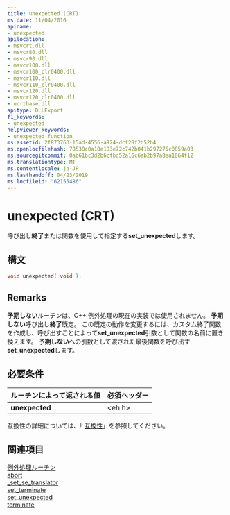 ```yaml
---
title: unexpected (CRT)
ms.date: 11/04/2016
apiname:
- unexpected
apilocation:
- msvcrt.dll
- msvcr80.dll
- msvcr90.dll
- msvcr100.dll
- msvcr100_clr0400.dll
- msvcr110.dll
- msvcr110_clr0400.dll
- msvcr120.dll
- msvcr120_clr0400.dll
- ucrtbase.dll
apitype: DLLExport
f1_keywords:
- unexpected
helpviewer_keywords:
- unexpected function
ms.assetid: 2f873763-15ad-4556-a924-dcf28f2b52b4
ms.openlocfilehash: 78538c0a10e183e72c742b041b297275c0859a03
ms.sourcegitcommit: 0ab61bc3d2b6cfbd52a16c6ab2b97a8ea1864f12
ms.translationtype: MT
ms.contentlocale: ja-JP
ms.lasthandoff: 04/23/2019
ms.locfileid: "62155486"
---
```

# <a name="unexpected-crt"></a>unexpected (CRT)

呼び出し**終了**または関数を使用して指定する**set_unexpected**します。

## <a name="syntax"></a>構文

```C
void unexpected( void );
```

## <a name="remarks"></a>Remarks

**予期しない**ルーチンは、C++ 例外処理の現在の実装では使用されません。 **予期しない**呼び出し**終了**既定。 この既定の動作を変更するには、カスタム終了関数を作成し、呼び出すことによって**set_unexpected**引数として関数の名前に置き換えます。 **予期しない**への引数として渡された最後関数を呼び出す**set_unexpected**します。

## <a name="requirements"></a>必要条件

|ルーチンによって返される値|必須ヘッダー|
|-------------|---------------------|
|**unexpected**|\<eh.h>|

互換性の詳細については、「 [互換性](../../c-runtime-library/compatibility.md)」を参照してください。

## <a name="see-also"></a>関連項目

[例外処理ルーチン](../../c-runtime-library/exception-handling-routines.md)<br/>
[abort](abort.md)<br/>
[_set_se_translator](set-se-translator.md)<br/>
[set_terminate](set-terminate-crt.md)<br/>
[set_unexpected](set-unexpected-crt.md)<br/>
[terminate](terminate-crt.md)<br/>
